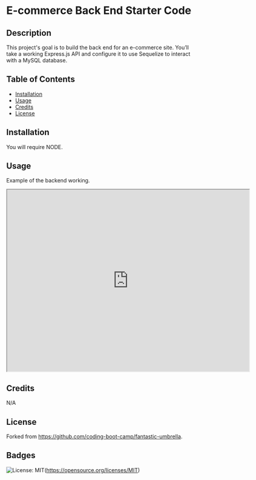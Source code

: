 # E-commerce Back End Starter Code

## Description

This project's goal is to build the back end for an e-commerce site. You’ll take a working Express.js API and configure it to use Sequelize to interact with a MySQL database.

## Table of Contents 

- [Installation](#installation)
- [Usage](#usage)
- [Credits](#credits)
- [License](#license)

## Installation

You will require NODE. 

## Usage

Example of the backend working.
<iframe src="https://drive.google.com/file/d/1ZqNFPomaeuZ67wuf-aGu6YNxSG_BVJ92/preview" width="640" height="480"></iframe>

## Credits

N/A

## License

Forked from https://github.com/coding-boot-camp/fantastic-umbrella.

## Badges

![License: MIT](https://img.shields.io/badge/License-MIT-yellow.svg)(https://opensource.org/licenses/MIT)
